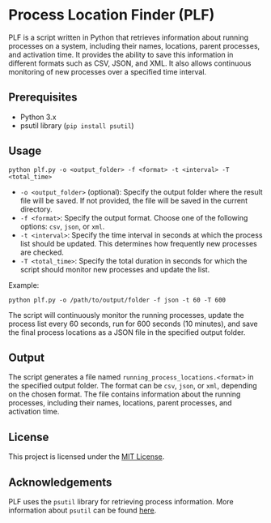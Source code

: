 # Process Location Finder (PLF)

PLF is a script written in Python that retrieves information about running processes on a system, including their names, locations, parent processes, and activation time. It provides the ability to save this information in different formats such as CSV, JSON, and XML. It also allows continuous monitoring of new processes over a specified time interval.

## Prerequisites

- Python 3.x
- psutil library (`pip install psutil`)

## Usage

```shell
python plf.py -o <output_folder> -f <format> -t <interval> -T <total_time>
```

- `-o <output_folder>` (optional): Specify the output folder where the result file will be saved. If not provided, the file will be saved in the current directory.
- `-f <format>`: Specify the output format. Choose one of the following options: `csv`, `json`, or `xml`.
- `-t <interval>`: Specify the time interval in seconds at which the process list should be updated. This determines how frequently new processes are checked.
- `-T <total_time>`: Specify the total duration in seconds for which the script should monitor new processes and update the list.

Example:
```shell
python plf.py -o /path/to/output/folder -f json -t 60 -T 600
```

The script will continuously monitor the running processes, update the process list every 60 seconds, run for 600 seconds (10 minutes), and save the final process locations as a JSON file in the specified output folder.

## Output

The script generates a file named `running_process_locations.<format>` in the specified output folder. The format can be `csv`, `json`, or `xml`, depending on the chosen format. The file contains information about the running processes, including their names, locations, parent processes, and activation time.

## License

This project is licensed under the [MIT License](LICENSE).

## Acknowledgements

PLF uses the `psutil` library for retrieving process information. More information about `psutil` can be found [here](https://github.com/giampaolo/psutil).
